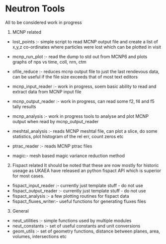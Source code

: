 # Neutron Tools

All to be considered work in progress

1. MCNP related
 - lost_points :-	simple script to read MCNP output file and create a list of x,y,z co-ordinates where particles were lost 
		which can be plotted in visit

 - mcnp_run_plot :- read the dump to std out from MCNP6 and plots graphs of nps vs time, coll, nrn, ctm
 - ofile_reduce :-  reduces mcnp output file to just the last rendevous data, can be useful if the file size exceeds that of most text editors

 - mcnp_input_reader :- work in progress, soem basic ability to read and extract data from MCNP input file
 - mcnp_output_reader :- work in progress, can read some f2, f4 and f5 tally results
 - mcnp_analysis :- work in progress tools to analyse and plot MCNP output when read by mcnp_output_reader
 - meshtal_analysis :- reads MCNP meshtal file, can plot a slice, do some statistics, plot histogram of the rel err, count zeros etc
 - ptrac_reader :- reads MCNP ptrac files
 - magic:- mesh based magic variance reduction method

2. Fispact related
It should be noted that these are now mostly for historic useage as UKAEA have released an python fispact API which is superior for most cases.
 - fispact_input_reader :- currently just template stuff - do not use
 - fispact_output_reader :- currently just template stuff - do not use
 - fispact_analysis :-  a few plotting routines for fispact data
 - fispact_fluxes_writer:- useful functions for generating fluxes files

3. General
 - neut_utilities :- simple functions used by multiple modules
 - neut_constants :- set of useful constants and unit conversions
 - geom_utils :- set of geometry functions, distance between planes, area, volumes, intersections etc


